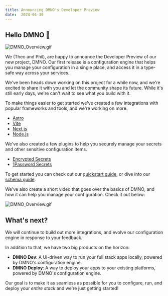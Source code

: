 ```yaml
---
title: Announcing DMNO's Developer Preview
date:  2024-04-30
---
```


## Hello DMNO 👋

![DMNO_Overview.gif](https://media.giphy.com/media/3o7TKz3v6zrjg1Z1Qc/giphy.gif)

We (Theo and Phil), are happy to announce the Developer Preview of our new project, DMNO. Our first release is a configuration engine that helps you manage your configuration in a single place, and access it in a type-safe way across your services.

We've been heads down working on this project for a while now, and we're excited to share it with you and let the community shape its future. While it's still early days, we're can't wait to see what you build with it.

To make things easier to get started we've created a few integrations with popular frameworks and tools, and we're working on more. 

- [Astro](/docs/integrations/astro)
- [Vite](/docs/integrations/vite)
- [Next.js](/docs/integrations/nextjs)
- [Node.js](/docs/integrations/node)

We've also created a few plugins to help you securely manage your secrets and other sensitive configuration items.

- [Encrypted Secrets](/docs/plugins/encrypted-vault)
- [1Password Secrets](/docs/plugins/1password)

To get started you can check out our [quickstart guide](/docs/get-started/quickstart), or dive into our [schema guide](/docs/guides/schema).

We've also create a short video that goes over the basics of DMNO, and how it can help you manage your configuration. Check it out below:

![DMNO_Overview.gif](https://media.giphy.com/media/3o7TKz3v6zrjg1Z1Qc/giphy.gif)

## What's next?

We will continue to build out more integrations, and evolve our configuration engine in response to your feedback. 

In addition to that, we have two big products on the horizon: 
- **DMNO Dev**: A UI-driven way to run your full stack apps locally, powered by DMNO's configuration engine.
- **DMNO Deploy**: A way to deploy your apps to your existing platforms, powered by DMNO's configuration engine.

Our goal is to make it as seamless as possible for you to configure, run, and deploy your _entire stack_ and we're just getting started! 
